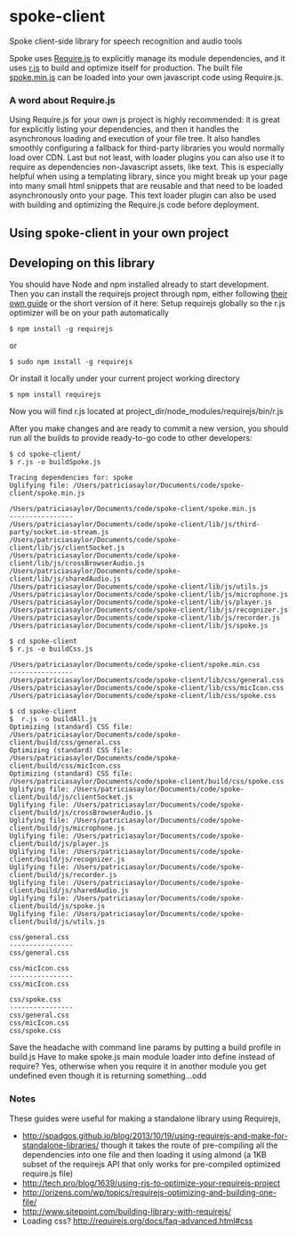 # spoke-client
Spoke client-side library for speech recognition and audio tools

Spoke uses [Require.js](http://requirejs.org/) to explicitly manage its module dependencies, and it uses [r.js](https://github.com/jrburke/r.js) to build and optimize itself for production.
The built file [spoke.min.js](./spoke.min.js) can be loaded into your own javascript code using Require.js. 

### A word about Require.js
Using Require.js for your own js project is highly recommended: it is great for explicitly listing your dependencies, and then it handles the asynchronous loading and execution of your file tree. It also handles smoothly configuring a fallback for third-party libraries you would normally load over CDN. Last but not least, with loader plugins you can also use it to require as dependencies non-Javascript assets, like text. This is especially helpful when using a templating library, since you might break up your page into many small html snippets that are reusable and that need to be loaded asynchronously onto your page. This text loader plugin can also be used with building and optimizing the Require.js code before deployment.

## Using spoke-client in your own project

## Developing on this library
You should have Node and npm installed already to start development. Then you can install the requirejs project through npm, either following [their own guide](http://requirejs.org/docs/optimization.html) or the short version of it here:
Setup requirejs globally so the r.js optimizer will be on your path automatically
```
$ npm install -g requirejs
```
or
```
$ sudo npm install -g requirejs
```
Or install it locally under your current project working directory
```
$ npm install requirejs
```
Now you will find r.js located at project_dir/node_modules/requirejs/bin/r.js

After you make changes and are ready to commit a new version, you should run all the builds to provide ready-to-go code to other developers:
```
$ cd spoke-client/
$ r.js -o buildSpoke.js 

Tracing dependencies for: spoke
Uglifying file: /Users/patriciasaylor/Documents/code/spoke-client/spoke.min.js

/Users/patriciasaylor/Documents/code/spoke-client/spoke.min.js
----------------
/Users/patriciasaylor/Documents/code/spoke-client/lib/js/third-party/socket.io-stream.js
/Users/patriciasaylor/Documents/code/spoke-client/lib/js/clientSocket.js
/Users/patriciasaylor/Documents/code/spoke-client/lib/js/crossBrowserAudio.js
/Users/patriciasaylor/Documents/code/spoke-client/lib/js/sharedAudio.js
/Users/patriciasaylor/Documents/code/spoke-client/lib/js/utils.js
/Users/patriciasaylor/Documents/code/spoke-client/lib/js/microphone.js
/Users/patriciasaylor/Documents/code/spoke-client/lib/js/player.js
/Users/patriciasaylor/Documents/code/spoke-client/lib/js/recognizer.js
/Users/patriciasaylor/Documents/code/spoke-client/lib/js/recorder.js
/Users/patriciasaylor/Documents/code/spoke-client/lib/js/spoke.js
```
```
$ cd spoke-client
$ r.js -o buildCss.js 

/Users/patriciasaylor/Documents/code/spoke-client/spoke.min.css
----------------
/Users/patriciasaylor/Documents/code/spoke-client/lib/css/general.css
/Users/patriciasaylor/Documents/code/spoke-client/lib/css/micIcon.css
/Users/patriciasaylor/Documents/code/spoke-client/lib/css/spoke.css
```
```
$ cd spoke-client
$  r.js -o buildAll.js 
Optimizing (standard) CSS file: /Users/patriciasaylor/Documents/code/spoke-client/build/css/general.css
Optimizing (standard) CSS file: /Users/patriciasaylor/Documents/code/spoke-client/build/css/micIcon.css
Optimizing (standard) CSS file: /Users/patriciasaylor/Documents/code/spoke-client/build/css/spoke.css
Uglifying file: /Users/patriciasaylor/Documents/code/spoke-client/build/js/clientSocket.js
Uglifying file: /Users/patriciasaylor/Documents/code/spoke-client/build/js/crossBrowserAudio.js
Uglifying file: /Users/patriciasaylor/Documents/code/spoke-client/build/js/microphone.js
Uglifying file: /Users/patriciasaylor/Documents/code/spoke-client/build/js/player.js
Uglifying file: /Users/patriciasaylor/Documents/code/spoke-client/build/js/recognizer.js
Uglifying file: /Users/patriciasaylor/Documents/code/spoke-client/build/js/recorder.js
Uglifying file: /Users/patriciasaylor/Documents/code/spoke-client/build/js/sharedAudio.js
Uglifying file: /Users/patriciasaylor/Documents/code/spoke-client/build/js/spoke.js
Uglifying file: /Users/patriciasaylor/Documents/code/spoke-client/build/js/utils.js

css/general.css
----------------
css/general.css

css/micIcon.css
----------------
css/micIcon.css

css/spoke.css
----------------
css/general.css
css/micIcon.css
css/spoke.css
```

Save the headache with command line params by putting a build profile in build.js
Have to make spoke.js main module loader into define instead of require?
Yes, otherwise when you require it in another module you get undefined
even though it is returning something...odd


### Notes
These guides were useful for making a standalone library using Requirejs,
* http://spadgos.github.io/blog/2013/10/19/using-requirejs-and-make-for-standalone-libraries/
though it takes the route of pre-compiling all the dependencies into one file
and then loading it using almond (a 1KB subset of the requirejs API that only
works for pre-compiled optimized require.js file)
* http://tech.pro/blog/1639/using-rjs-to-optimize-your-requirejs-project
* http://orizens.com/wp/topics/requirejs-optimizing-and-building-one-file/
* http://www.sitepoint.com/building-library-with-requirejs/
* Loading css? http://requirejs.org/docs/faq-advanced.html#css


